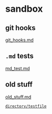 # sandbox

## git hooks

[git_hooks.md](https://github.com/sassbalint/sandbox/blob/master/git_hooks.md)

## `.md` tests

[md_test.md](https://github.com/sassbalint/sandbox/blob/master/md_test.md)


## old stuff

[old_stuff.md](https://github.com/sassbalint/sandbox/blob/master/old_stuff.md)

[`directory/testfile`](https://github.com/sassbalint/sandbox/blob/master/directory/testfile)
